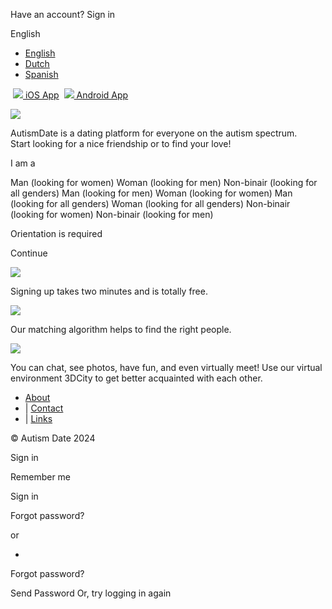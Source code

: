 Have an account? Sign in

English

* [English](#)
* [Dutch](#)
* [Spanish](#)

 [![](./_frameworks/main/impact/images/icon_btn_ios.png) iOS App](https://itunes.apple.com/us/app/autism-date/id1202617288?l=nl&ls=1&mt=8 "iOS App")  [![](./_frameworks/main/impact/images/icon_btn_android.png) Android App](https://play.google.com/store/apps/details?id=com.autismdate.com.app "Android App")

![](./_files/logo/main_impact.png?v=1682462872) 

AutismDate is a dating platform for everyone on the autism spectrum.  
Start looking for a nice friendship or to find your love!

I am a

Man (looking for women) Woman (looking for men) Non-binair (looking for all genders) Man (looking for men) Woman (looking for women) Man (looking for all genders) Woman (looking for all genders) Non-binair (looking for women) Non-binair (looking for men)

Orientation is required

Continue

![](./_frameworks/main/impact/images/pic_clock.png)

Signing up takes two minutes and is totally free.

![](./_frameworks/main/impact/images/pic_heart.png)

Our matching algorithm helps to find the right people.

![](./_frameworks/main/impact/images/pic_chat.png)

You can chat, see photos, have fun, and even virtually meet! Use our virtual environment 3DCity to get better acquainted with each other.

* [About](https://www.autismdate.com/about)
* | [Contact](https://www.autismdate.com/contact)
* | [Links](https://www.autismdate.com/page?id=24)

© Autism Date 2024

Sign in

  

 Remember me

Sign in

Forgot password?

or

*  [](https://www.facebook.com/v2.2/dialog/oauth?client_id=1188063591229567&state=7d2741020e2a1ad10d84005dcfe99aa4&response_type=code&sdk=php-sdk-5.6.2&redirect_uri=https%3A%2F%2Fwww.autismdate.com%2Fjoin_facebook.php%3Fcmd%3Dfb_login&scope=email)

Forgot password?

Send Password Or, try logging in again

[](https://www.autismdate.com/antispam/ickypointed.php)